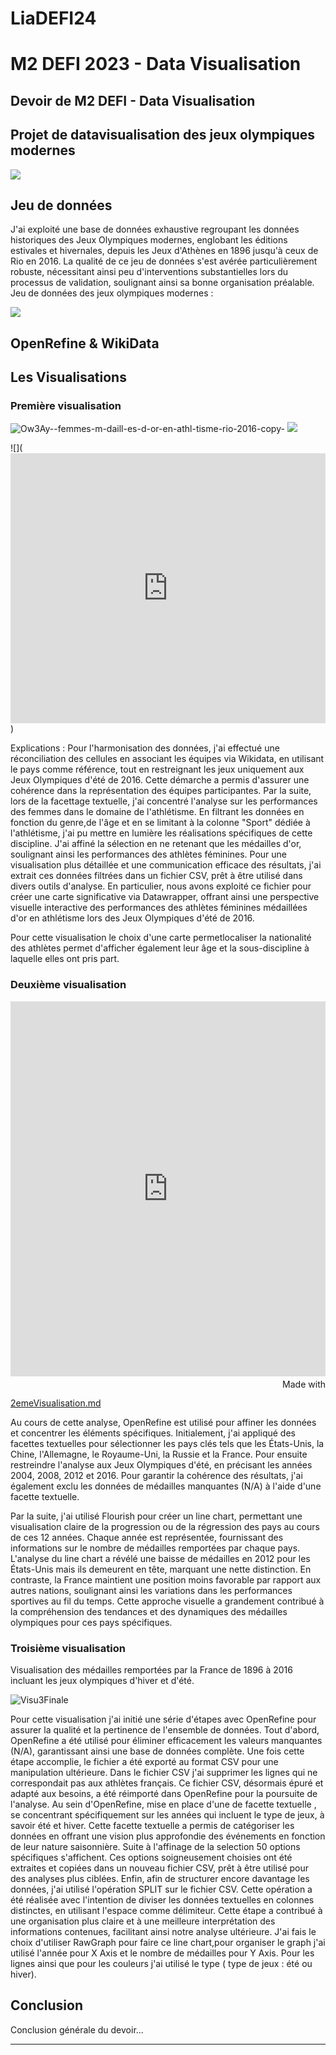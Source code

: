# LiaDEFI24
# M2 DEFI 2023 - Data Visualisation

## Devoir de M2 DEFI - Data Visualisation

## Projet de datavisualisation des jeux olympiques modernes

![](https://www.mchampetier.com/sitephp/img_png/oeuvres_XL/2_Allen_Jones_affiche_fev201.jpg)


## Jeu de données
J'ai exploité une base de données exhaustive regroupant les données historiques des Jeux Olympiques modernes, englobant les éditions estivales et hivernales, depuis les Jeux d'Athènes en 1896 jusqu'à ceux de Rio en 2016. La qualité de ce jeu de données s'est avérée particulièrement robuste, nécessitant ainsi peu d'interventions substantielles lors du processus de validation, soulignant ainsi sa bonne organisation préalable.
Jeu de données des jeux olympiques modernes : 

![](https://www.kaggle.com/datasets/heesoo37/120-years-of-olympic-history-athletes-and-results)

## OpenRefine & WikiData


##  Les Visualisations

### Première visualisation
![Ow3Ay--femmes-m-daill-es-d-or-en-athl-tisme-rio-2016-copy-](https://github.com/LiaMavoungou/LiaDEFI24/assets/156092166/65bf978c-762a-4988-8ac7-c7af9772a674)
![](https://datawrapper.dwcdn.net/Ow3Ay/1/)

![](<iframe title="[ Femmes médaillées d'or en athlétisme Rio 2016] (Copy)" aria-label="Map" id="datawrapper-chart-Ow3Ay" src="https://datawrapper.dwcdn.net/Ow3Ay/1/" scrolling="no" frameborder="0" style="width: 0; min-width: 100% !important; border: none;" height="432" data-external="1"></iframe><script type="text/javascript">!function(){"use strict";window.addEventListener("message",(function(a){if(void 0!==a.data["datawrapper-height"]){var e=document.querySelectorAll("iframe");for(var t in a.data["datawrapper-height"])for(var r=0;r<e.length;r++)if(e[r].contentWindow===a.source){var i=a.data["datawrapper-height"][t]+"px";e[r].style.height=i}}}))}();
</script>)

Explications : 
Pour l'harmonisation des données, j'ai effectué une réconciliation des cellules en associant les équipes via Wikidata, en utilisant le pays comme référence, tout en restreignant les jeux uniquement aux Jeux Olympiques d'été de 2016. Cette démarche a permis d'assurer une cohérence dans la représentation des équipes participantes.
Par la suite, lors de la facettage textuelle, j'ai concentré l'analyse sur les performances des femmes dans le domaine de l'athlétisme. En filtrant les données en fonction du genre,de l'âge et en se limitant à la colonne "Sport" dédiée à l'athlétisme, j'ai pu mettre en lumière les réalisations spécifiques de cette discipline. J'ai affiné la sélection en ne retenant que les médailles d'or, soulignant ainsi les performances des athlètes féminines.
Pour une visualisation plus détaillée et une communication efficace des résultats, j'ai extrait ces données filtrées dans un fichier CSV, prêt à être utilisé dans divers outils d'analyse. En particulier, nous avons exploité ce fichier pour créer une carte significative via Datawrapper, offrant ainsi une perspective visuelle interactive des performances des athlètes féminines médaillées d'or en athlétisme lors des Jeux Olympiques d'été de 2016.

Pour cette visualisation le choix d'une carte permetlocaliser la nationalité des athlètes permet d'afficher également leur âge et la sous-discipline à laquelle elles ont pris part.

### Deuxième visualisation 

<iframe src='https://flo.uri.sh/visualisation/16565200/embed' title='Interactive or visual content' class='flourish-embed-iframe' frameborder='0' scrolling='no' style='width:100%;height:600px;' sandbox='allow-same-origin allow-forms allow-scripts allow-downloads allow-popups allow-popups-to-escape-sandbox allow-top-navigation-by-user-activation'></iframe>
<div style='width:100%!;margin-top:4px!important;text-align:right!important;'>
<a class='flourish-credit' href='https://public.flourish.studio/visualisation/16565200/?utm_source=embed&utm_campaign=visualisation/16565200' target='_top' style='text-decoration:none!important'><img alt='Made with Flourish' src='https://public.flourish.studio/resources/made_with_flourish.svg' style='width:105px!important;height:16px!important;border:none!important;margin:0!important;'> </a></div>

[2emeVisualisation.md](https://github.com/LiaMavoungou/LiaDEFI24/files/14104814/2emeVisualisation.md)





Au cours de cette analyse, OpenRefine est utilisé pour affiner les données et concentrer les éléments spécifiques. Initialement, j'ai appliqué des facettes textuelles pour sélectionner les pays clés tels que les États-Unis, la Chine, l'Allemagne, le Royaume-Uni, la Russie et la France. Pour ensuite restreindre l'analyse aux Jeux Olympiques d'été, en précisant les années 2004, 2008, 2012 et 2016. Pour garantir la cohérence des résultats, j'ai également exclu les données de médailles manquantes (N/A) à l'aide d'une facette textuelle.

Par la suite, j'ai utilisé Flourish pour créer un line chart, permettant une visualisation claire de la progression ou de la régression des pays au cours de ces 12 années. Chaque année est représentée, fournissant des informations sur le nombre de médailles remportées par chaque pays. L'analyse du line chart a révélé une baisse de médailles en 2012 pour les États-Unis mais ils demeurent en tête, marquant une nette distinction. En contraste, la France maintient une position moins favorable par rapport aux autres nations, soulignant ainsi les variations dans les performances sportives au fil du temps. Cette approche visuelle a grandement contribué à la compréhension des tendances et des dynamiques des médailles olympiques pour ces pays spécifiques.

### Troisième visualisation
Visualisation des médailles remportées par la France de 1896 à 2016 incluant les jeux olympiques d'hiver et d'été. 

![Visu3Finale](https://github.com/LiaMavoungou/LiaDEFI24/assets/156092166/921bbaf8-986e-46f3-af40-2110dc85c9fc)


Pour cette visualisation j'ai initié une série d'étapes avec OpenRefine pour assurer la qualité et la pertinence de l'ensemble de données. Tout d'abord, OpenRefine a été utilisé pour éliminer efficacement les valeurs manquantes (N/A), garantissant ainsi une base de données complète. Une fois cette étape accomplie, le fichier a été exporté au format CSV pour une manipulation ultérieure.
Dans le fichier CSV j'ai  supprimer les lignes qui ne correspondait pas aux athlètes français. Ce fichier CSV, désormais épuré et adapté aux besoins, a été réimporté dans OpenRefine pour la poursuite de l'analyse.
Au sein d'OpenRefine, mise en place d'une de facette textuelle , se concentrant spécifiquement sur les années qui incluent le type de jeux, à savoir été et hiver. Cette facette textuelle a permis de catégoriser les données en offrant une vision plus approfondie des événements en fonction de leur nature saisonnière.
Suite à l'affinage de la selection 50 options spécifiques s'affichent. Ces options soigneusement choisies ont été extraites et copiées dans un nouveau fichier CSV, prêt à être utilisé pour des analyses plus ciblées.
Enfin, afin de structurer encore davantage les  données, j'ai utilisé l'opération SPLIT sur le fichier CSV. Cette opération a été réalisée avec l'intention de diviser les données textuelles en colonnes distinctes, en utilisant l'espace comme délimiteur. Cette étape a contribué à une organisation plus claire et à une meilleure interprétation des informations contenues, facilitant ainsi notre analyse ultérieure.
J'ai fais le choix d'utiliser RawGraph pour faire ce line chart,pour organiser le graph j'ai utilisé l'année pour X Axis et le nombre de médailles pour Y Axis. Pour les lignes ainsi que pour les couleurs j'ai utilisé le type ( type de jeux : été ou hiver). 


## Conclusion
Conclusion générale du devoir...

---



